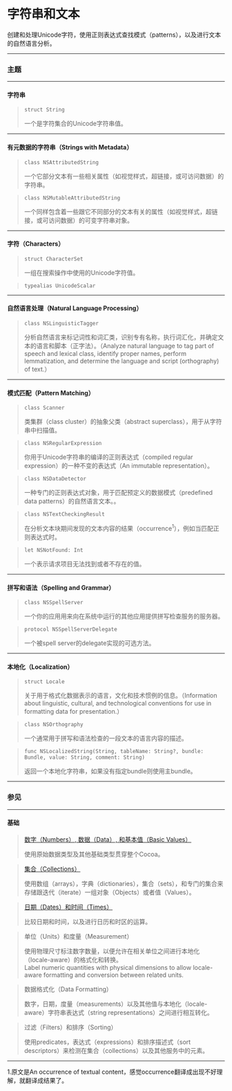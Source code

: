 # 字符串和文本

创建和处理Unicode字符，使用正则表达式查找模式（patterns），以及进行文本的自然语言分析。

***

### 主题

***

#### 字符串

> ```
> struct String
> ```
> 一个是字符集合的Unicode字符串值。

***

#### 有元数据的字符串（Strings with Metadata）

> ```
> class NSAttributedString
> ```
> 一个它部分文本有一些相关属性（如视觉样式，超链接，或可访问数据）的字符串。

> ```
> class NSMutableAttributedString
> ```
> 一个同样包含着一些跟它不同部分的文本有关的属性（如视觉样式，超链接，或可访问数据）的可变字符串对象。

***

#### 字符（Characters）

> ```
> struct CharacterSet
> ```
> 一组在搜索操作中使用的Unicode字符值。

> ```
> typealias UnicodeScalar
> ```

***

#### 自然语言处理（Natural Language Processing）

> ```
> class NSLinguisticTagger
> ```
> 分析自然语言来标记词性和词汇类，识别专有名称，执行词汇化，并确定文本的语言和脚本（正字法）。（Analyze natural language to tag part of speech and lexical class, identify proper names, perform lemmatization, and determine the language and script (orthography) of text.）

***

#### 模式匹配（Pattern Matching）

> ```
> class Scanner
> ```
> 类集群（class cluster）的抽象父类（abstract superclass），用于从字符串中扫描值。

> ```
> class NSRegularExpression
> ```
> 你用于Unicode字符串的编译的正则表达式（compiled regular expression）的一种不变的表达式（An immutable representation）。

> ```
> class NSDataDetector
> ```
> 一种专门的正则表达式对象，用于匹配预定义的数据模式（predefined data patterns）的自然语言文本。。

> ```
> class NSTextCheckingResult
> ```
> 在分析文本块期间发现的文本内容的结果（occurrence<sup>1</sup>），例如当匹配正则表达式时。

> ```
> let NSNotFound: Int
> ```
> 一个表示请求项目无法找到或者不存在的值。

***

#### 拼写和语法（Spelling and Grammar）

> ```
> class NSSpellServer
> ```
> 一个你的应用用来向在系统中运行的其他应用提供拼写检查服务的服务器。

> ```
> protocol NSSpellServerDelegate
> ```
> 一个被spell server的delegate实现的可选方法。

***

#### 本地化（Localization）

> ```
> struct Locale
> ```
> 关于用于格式化数据表示的语言，文化和技术惯例的信息。（Information about linguistic, cultural, and technological conventions for use in formatting data for presentation.）

> ```
> class NSOrthography
> ```
> 一个通常用于拼写和语法检查的一段文本的语言内容的描述。

> ```
> func NSLocalizedString(String, tableName: String?, bundle: Bundle, value: String, comment: String)
> ```
> 返回一个本地化字符串，如果没有指定bundle则使用主bundle。

***

### 参见

***

#### 基础

> [数字（Numbers）, 数据（Data）, 和基本值（Basic Values）](./foundation/numbers_data_and_basic_values.md)
>
> 使用原始数据类型及其他基础类型贯穿整个Cocoa。

> [集合（Collections）](./foundation/collections.md)
>
> 使用数组（arrays），字典（dictionaries），集合（sets），和专门的集合来存储跟迭代（iterate）一组对象（Objects）或者值（Values）。

> [日期（Dates）和时间（Times）](./foundation/dates_and_times.md)
>
> 比较日期和时间，以及进行日历和时区的运算。

> 单位（Units）和度量（Measurement）
>
> 使用物理尺寸标注数字数量，以便允许在相关单位之间进行本地化（locale-aware）的格式化和转换。  
> Label numeric quantities with physical dimensions to allow locale-aware formatting and conversion between related units.

> 数据格式化（Data Formatting）
>
> 数字，日期，度量（measurements）以及其他值与本地化（locale-aware）字符串表达式（string representations）之间进行相互转化。

> 过滤（Filters）和排序（Sorting）
>
> 使用predicates，表达式（expressions）和排序描述式（sort descriptors）来检测在集合（collections）以及其他服务中的元素。

***

1.原文是An occurrence of textual content，感觉occurrence翻译成出现不好理解，就翻译成结果了。
